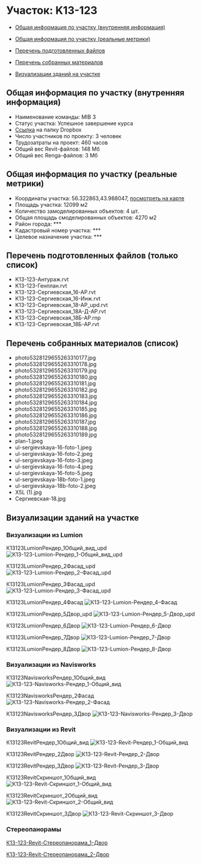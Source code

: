 # Участок: K13-123

* [Общая информация по участку (внутренняя информация)](#Chapter1)

* [Общая информация по участку (реальные метрики)](#Chapter2)

* [Перечень подготовленных файлов](#Chapter3)

* [Перечень собранных материалов](#Chapter4)

* [Визуализации зданий на участке](#Chapter5)

## <a id="Chapter1"></a> Общая информация по участку (внутренняя информация)
+ Наименование команды: MIB 3
+ Статус участка: Успешное завершение курса
+ [Ссылка](https://www.dropbox.com/sh/wvvgv1nw1iqred9/AAAnH88YPmBEYrnYNgL_3_-Na/K13_123?dl=0) на папку Dropbox
+ Число участников по проекту: 3 человек
+ Трудозатраты на проект: 460 часов
+ Общий вес Revit-файлов: 148 Мб
+ Общий вес Renga-файлов: 3 Мб
## <a id="Chapter2"></a> Общая информация по участку (реальные метрики)
+ Координаты участка: 56.322863,43.988047, [посмотреть на карте](https://yandex.ru/maps/47/nizhny-novgorod/?ll=43.988047%2C56.322863&z=19)
+ Площадь участка: 12099 м2
+ Количество замоделированных объектов: 4 шт.
+ Общая площадь смоделированных объектов: 4270 м2
+ Район города: *** 
+ Кадастровый номер участка: *** 
+ Целевое назначение участка: *** 
## <a id="Chapter3"></a> Перечень подготовленных файлов (только список)
+ K13-123-Антураж.rvt
+ K13-123-Генплан.rvt
+ K13-123-Сергиевская_16-АР.rvt
+ K13-123-Сергиевская_16-Инж.rvt
+ K13-123-Сергиевская_18-АР_upd.rvt
+ K13-123-Сергиевская_18А-Д-АР.rvt
+ K13-123-Сергиевская_18Б-АР.rnp
+ K13-123-Сергиевская_18Б-АР.rvt
## <a id="Chapter4"></a> Перечень собранных материалов (список)
+ photo5328129655263310177.jpg
+ photo5328129655263310178.jpg
+ photo5328129655263310179.jpg
+ photo5328129655263310180.jpg
+ photo5328129655263310181.jpg
+ photo5328129655263310182.jpg
+ photo5328129655263310183.jpg
+ photo5328129655263310184.jpg
+ photo5328129655263310185.jpg
+ photo5328129655263310186.jpg
+ photo5328129655263310187.jpg
+ photo5328129655263310188.jpg
+ photo5328129655263310189.jpg
+ plan-1.jpeg
+ ul-sergievskaya-16-foto-1.jpeg
+ ul-sergievskaya-16-foto-2.jpeg
+ ul-sergievskaya-16-foto-3.jpeg
+ ul-sergievskaya-16-foto-4.jpeg
+ ul-sergievskaya-16-foto-5.jpeg
+ ul-sergievskaya-18b-foto-1.jpeg
+ ul-sergievskaya-18b-foto-2.jpeg
+ X5L (1).jpg
+ Сергиевская-18.jpg
## <a id="Chapter5"></a> Визуализации зданий на участке
### Визуализации из Lumion
К13123LumionРендер_1Общий_вид_upd
![К13-123-Lumion-Рендер_1-Общий_вид_upd](/Images/K13_123/К13-123-Lumion-Рендер_1-Общий_вид_upd_Compressed.jpg)

К13123LumionРендер_2Фасад_upd
![К13-123-Lumion-Рендер_2-Фасад_upd](/Images/K13_123/К13-123-Lumion-Рендер_2-Фасад_upd_Compressed.jpg)

К13123LumionРендер_3Фасад_upd
![К13-123-Lumion-Рендер_3-Фасад_upd](/Images/K13_123/К13-123-Lumion-Рендер_3-Фасад_upd_Compressed.jpg)

К13123LumionРендер_4Фасад
![К13-123-Lumion-Рендер_4-Фасад](/Images/K13_123/К13-123-Lumion-Рендер_4-Фасад_Compressed.jpg)

К13123LumionРендер_5Двор_upd
![К13-123-Lumion-Рендер_5-Двор_upd](/Images/K13_123/К13-123-Lumion-Рендер_5-Двор_upd_Compressed.jpg)

К13123LumionРендер_6Двор
![К13-123-Lumion-Рендер_6-Двор](/Images/K13_123/К13-123-Lumion-Рендер_6-Двор_Compressed.jpg)

К13123LumionРендер_7Двор
![К13-123-Lumion-Рендер_7-Двор](/Images/K13_123/К13-123-Lumion-Рендер_7-Двор_Compressed.jpg)

К13123LumionРендер_8Двор
![К13-123-Lumion-Рендер_8-Двор](/Images/K13_123/К13-123-Lumion-Рендер_8-Двор_Compressed.jpg)

### Визуализации из Navisworks
К13123NavisworksРендер_1Общий_вид
![К13-123-Navisworks-Рендер_1-Общий_вид](/Images/K13_123/К13-123-Navisworks-Рендер_1-Общий_вид_Compressed.jpg)

К13123NavisworksРендер_2Фасад
![К13-123-Navisworks-Рендер_2-Фасад](/Images/K13_123/К13-123-Navisworks-Рендер_2-Фасад_Compressed.jpg)

К13123NavisworksРендер_3Двор
![К13-123-Navisworks-Рендер_3-Двор](/Images/K13_123/К13-123-Navisworks-Рендер_3-Двор_Compressed.jpg)

### Визуализации из Revit
К13123RevitРендер_1Общий_вид
![К13-123-Revit-Рендер_1-Общий_вид](/Images/K13_123/К13-123-Revit-Рендер_1-Общий_вид_Compressed.jpg)

К13123RevitРендер_2Двор
![К13-123-Revit-Рендер_2-Двор](/Images/K13_123/К13-123-Revit-Рендер_2-Двор_Compressed.jpg)

К13123RevitРендер_3Двор
![К13-123-Revit-Рендер_3-Двор](/Images/K13_123/К13-123-Revit-Рендер_3-Двор_Compressed.jpg)

К13123RevitСкриншот_1Общий_вид
![К13-123-Revit-Скриншот_1-Общий_вид](/Images/K13_123/К13-123-Revit-Скриншот_1-Общий_вид_Compressed.jpg)

К13123RevitСкриншот_2Общий_вид
![К13-123-Revit-Скриншот_2-Общий_вид](/Images/K13_123/К13-123-Revit-Скриншот_2-Общий_вид_Compressed.jpg)

К13123RevitСкриншот_3Двор
![К13-123-Revit-Скриншот_3-Двор](/Images/K13_123/К13-123-Revit-Скриншот_3-Двор_Compressed.jpg)

### Стереопанорамы
[К13-123-Revit-Стереопанорама_1-Двор](https://pano.autodesk.com/pano.html?url=jpgs/f3c1861b-a391-4de5-8b2b-55532c9db18f&version=2)

[К13-123-Revit-Стереопанорама_2-Двор](https://pano.autodesk.com/pano.html?url=jpgs/88d3cded-75e0-4895-9d08-d0ed428a2ac8&version=2)


